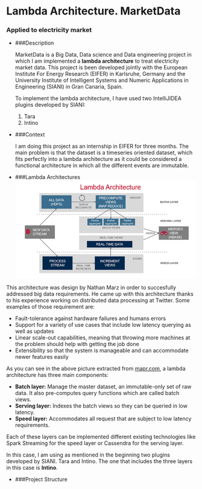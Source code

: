# Lambda Architecture. MarketData
### Applied to electricity market

* ###Description

    MarketData is a Big Data, Data science and Data engineering project in which I am implemented a **lambda architecture** to treat electricity market data. This project is been developed jointly with the European Institute For Energy Research (EIFER) in Karlsruhe, Germany and the University Institute of Intelligent Systems and Numeric Applications in Engineering (SIANI) in Gran Canaria, Spain.
    
    To implement the lambda architecture, I have used two IntelliJIDEA plugins developed by SIANI:
    
    1. Tara
    2. Intino
    
* ###Context

    I am doing this project as an internship in EIFER for three months. The main problem is that the dataset is a timeseries oriented dataset, which fits perfectly into a lambda architecture as it could be considered a functional architecture in which all the different events are immutable.
    
* ###Lambda Architectures
![Lambda architecture image](./assets/lambda_architecture.PNG)

This architecture was design by Nathan Marz in order to succesfully addressed big data requirements. He came up with this architecture thanks to his experience  working on distributed data processing at Twitter. Some examples of those requirement are:
* Fault-tolerance against hardware failures and humans errors
* Support for a variety of use cases that include low latency querying as well as updates
* Linear scale-out capabilities, meaning that throwing more machines at the problem should help with getting the job done
* Extensibility so that the system is manageable and can accommodate newer features easily

As you can see in the above picture extracted from [mapr.com](https://mapr.com/developercentral/lambda-architecture/), a lambda architecture has three main components:
* **Batch layer:** Manage the master dataset, an immutable-only set of raw data. It also pre-computes query functions which are called batch views.
* **Serving layer:** Indexes the batch views so they can be queried in low latency. 
* **Speed layer:** Accommodates all request that are subject to low latency requirements.

Each of these layers can be implemented different existing technologies like Spark Streaming for the speed layer or Cassendra for the serving layer.

In this case, I am using as mentioned in the beginning two plugins developed by SIANI. Tara and Intino. The one that includes the three layers in this case is **Intino**.

* ###Project Structure


